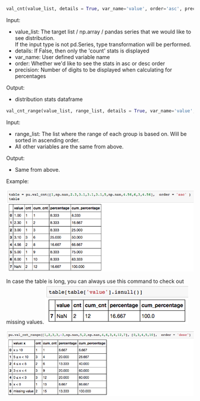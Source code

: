 ```python
val_cnt(value_list, details = True, var_name='value', order='asc', precision=3)
```

Input:  
* value_list: The target list / np.array / pandas series that we would like to see distribution.   
    If the input type is not pd.Series, type transformation will be performed.  
* details:    If False, then only the 'count' stats is displayed  
* var_name:   User defined variable name
* order:      Whether we'd like to see the stats in asc or desc order 
* precision:  Number of digits to be displayed when calculating for percentages  
    
Output:            
* distribution stats dataframe   

```python
val_cnt_range(value_list, range_list, details = True, var_name='value', order='asc', precision=3)
```

Input:
* range_list:  The list where the range of each group is based on. Will be sorted in ascending order.  
* All other variables are the same from above.  

Output: 
* Same from above. 

Example:    

![](imgs/val_cnt-1.png)   

In case the table is long, you can always use this command to check out missing values.
![](imgs/val_cnt-2.png)  

![](imgs/val_cnt-3.png)  


